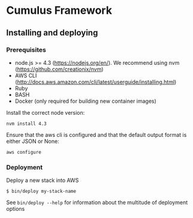 # Cumulus Framework

## Installing and deploying

### Prerequisites

* node.js >= 4.3 (https://nodejs.org/en/). We recommend using nvm (https://github.com/creationix/nvm)
* AWS CLI (http://docs.aws.amazon.com/cli/latest/userguide/installing.html)
* Ruby
* BASH
* Docker (only required for building new container images)

Install the correct node version:

```
nvm install 4.3
```

Ensure that the aws cli is configured and that the default output format is either JSON or None:

```
aws configure
```

### Deployment

Deploy a new stack into AWS
```
$ bin/deploy my-stack-name
```

See `bin/deploy --help` for information about the multitude of deployment options
